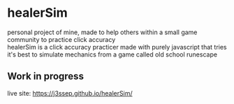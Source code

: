 # healerSim  
personal project of mine, made to help others within a small game community to practice click accuracy  
healerSim is a click accuracy practicer made with purely javascript that tries it's best to simulate mechanics from a game called old school runescape  

## Work in progress

live site: https://j3ssep.github.io/healerSim/
